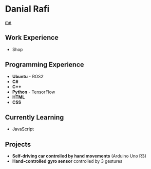 # Danial Rafi
[me](/assests/img/nowruz2.jpg)


## Work Experience  
- Shop  

## Programming Experience  
- **Ubuntu** - ROS2  
- **C#**  
- **C++**  
- **Python** - TensorFlow  
- **HTML**  
- **CSS**  

## Currently Learning  
- JavaScript  

## Projects  
- **Self-driving car controlled by hand movements** (Arduino Uno R3)  
- **Hand-controlled gyro sensor** controlled by 3 gestures  
